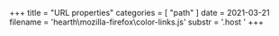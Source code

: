 +++
title = "URL properties"
categories = [ "path" ]
date = 2021-03-21
filename = 'hearth\mozilla-firefox\color-links.js'
substr = '.host '
+++
